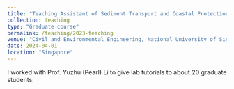 ```yaml
---
title: "Teaching Assistant of Sediment Transport and Coastal Protection AY2024/2025"
collection: teaching
type: "Graduate course"
permalink: /teaching/2023-teaching
venue: "Civil and Environmental Engineering, National University of Singapore"
date: 2024-04-01
location: "Singapore"
---
```


I worked with Prof. Yuzhu (Pearl) Li to give lab tutorials to about 20 graduate students.

<!-- <div align=center><img src="http://huzhengyu.github.io/images/CE5308.gif" width = 400></div> -->